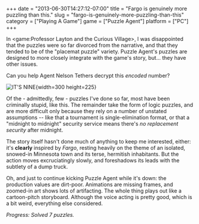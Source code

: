 +++
date = "2013-06-30T14:27:12-07:00"
title = "Fargo is genuinely more puzzling than this."
slug = "fargo-is-genuinely-more-puzzling-than-this"
category = ["Playing A Game"]
game = ["Puzzle Agent"]
platform = ["PC"]
+++

In <game:Professor Layton and the Curious Village>, I was disappointed that the puzzles were so far divorced from the narrative, and that they tended to be of the "placemat puzzle" variety.  Puzzle Agent's puzzles are designed to more closely integrate with the game's story, but... they have other issues.

Can you help Agent Nelson Tethers decrypt this <i>encoded</i> number?

![IT'S NINE](%site.BaseURL%wp-content/uploads/2013/06/puzzleagent.jpg){width=300 height=225}

Of the - admittedly, few - puzzles I've done so far, most have been criminally stupid, like this.  The remainder take the form of logic puzzles, and are more difficult only because they rely on a number of unstated assumptions -- like that a tournament is single-elimination format, or that a "midnight to midnight" security service means there's <i>no replacement security</i> after midnight.

The story itself hasn't done much of anything to keep me interested, either: it's <b>clearly</b> inspired by <i>Fargo</i>, resting heavily on the theme of an isolated, snowed-in Minnesota town and its terse, hermitish inhabitants.  But the action moves excruciatingly slowly, and foreshadows its leads with the subtlety of a dump truck.

Oh, and just to continue kicking Puzzle Agent while it's down: the production values are dirt-poor.  Animations are missing frames, and zoomed-in art shows lots of artifacting.  The whole thing plays out like a cartoon-pitch storyboard.  Although the voice acting is pretty good, which is a bit weird, everything else considered.

<i>Progress: Solved 7 puzzles.</i>
